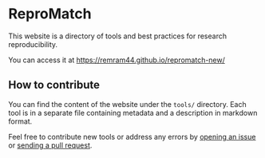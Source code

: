 ReproMatch
==========

This website is a directory of tools and best practices for research reproducibility.

You can access it at https://remram44.github.io/repromatch-new/

How to contribute
-----------------

You can find the content of the website under the `tools/` directory. Each tool is in a separate file containing metadata and a description in markdown format.

Feel free to contribute new tools or address any errors by [opening an issue](https://github.com/remram44/repromatch-new/issues) or [sending a pull request](https://docs.github.com/en/free-pro-team@latest/github/collaborating-with-issues-and-pull-requests/creating-a-pull-request).
